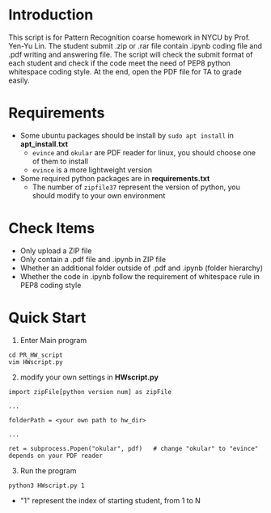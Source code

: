 # Introduction
This script is for Pattern Recognition coarse homework in NYCU by Prof. Yen-Yu Lin. 
The student submit .zip or .rar file contain .ipynb coding file and .pdf writing and answering file. The script will check the submit format of each student and check if the code meet the need of PEP8 python whitespace coding style. At the end, open the PDF file for TA to grade easily.

# Requirements
- Some ubuntu packages should be install by `sudo apt install` in **apt_install.txt**
    - `evince` and `okular` are PDF reader for linux, you should choose one of them to install
    - `evince` is a more lightweight version
- Some required python packages are in **requirements.txt**
    - The number of `zipfile37` represent the version of python, you should modify to your own environment

# Check Items
- Only upload a ZIP file
- Only contain a .pdf file and .ipynb in ZIP file
- Whether an additional folder outside of .pdf and .ipynb (folder hierarchy)
- Whether the code in .ipynb follow the requirement of whitespace rule in PEP8 coding style

# Quick Start
1. Enter Main program
```
cd PR_HW_script
vim HWscript.py
```

2. modify your own settings in **HWscript.py**
```
import zipFile[python version num] as zipFile

...

folderPath = <your own path to hw_dir>

...

ret = subprocess.Popen("okular", pdf)   # change "okular" to "evince" depends on your PDF reader
```

3. Run the program
```
python3 HWscript.py 1
```
- "1" represent the index of starting student, from 1 to N
